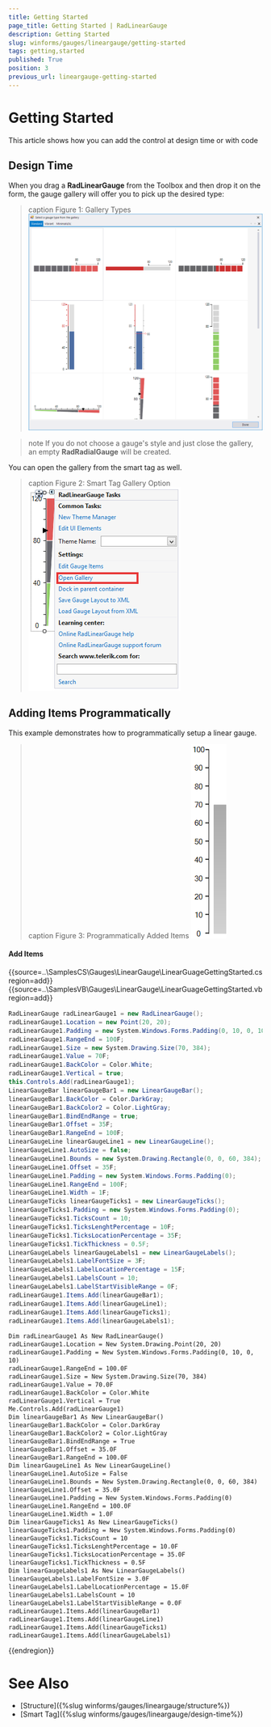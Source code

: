 ```yaml
---
title: Getting Started
page_title: Getting Started | RadLinearGauge
description: Getting Started
slug: winforms/gauges/lineargauge/getting-started
tags: getting,started
published: True
position: 3
previous_url: lineargauge-getting-started
---
```


# Getting Started

This article shows how you can add the control at design time or with code

## Design Time

When you drag a __RadLinearGauge__ from the Toolbox and then drop it on the form, the gauge gallery will offer you to pick up the desired type:

>caption Figure 1: Gallery Types
![lineargauge-getting-started 001](images/lineargauge-getting-started001.png)

>note If you do not choose a gauge's style and just close the gallery, an empty __RadRadialGauge__ will be created.
>

You can open the gallery from the smart tag as well.
       
>caption Figure 2: Smart Tag Gallery Option 
![lineargauge-getting-started 002](images/lineargauge-getting-started002.png)

## Adding Items Programmatically

This example demonstrates how to programmatically setup a linear gauge.

>caption Figure 3: Programmatically Added Items
![lineargauge-getting-started 003](images/lineargauge-getting-started003.png)

#### Add Items

{{source=..\SamplesCS\Gauges\LinearGauge\LinearGuageGettingStarted.cs region=add}} 
{{source=..\SamplesVB\Gauges\LinearGauge\LinearGuageGettingStarted.vb region=add}} 

````C#
RadLinearGauge radLinearGauge1 = new RadLinearGauge();
radLinearGauge1.Location = new Point(20, 20);
radLinearGauge1.Padding = new System.Windows.Forms.Padding(0, 10, 0, 10);
radLinearGauge1.RangeEnd = 100F;
radLinearGauge1.Size = new System.Drawing.Size(70, 384);
radLinearGauge1.Value = 70F;
radLinearGauge1.BackColor = Color.White;
radLinearGauge1.Vertical = true;
this.Controls.Add(radLinearGauge1);
LinearGaugeBar linearGaugeBar1 = new LinearGaugeBar();
linearGaugeBar1.BackColor = Color.DarkGray;
linearGaugeBar1.BackColor2 = Color.LightGray;
linearGaugeBar1.BindEndRange = true;
linearGaugeBar1.Offset = 35F;
linearGaugeBar1.RangeEnd = 100F;
LinearGaugeLine linearGaugeLine1 = new LinearGaugeLine();
linearGaugeLine1.AutoSize = false;
linearGaugeLine1.Bounds = new System.Drawing.Rectangle(0, 0, 60, 384);
linearGaugeLine1.Offset = 35F;
linearGaugeLine1.Padding = new System.Windows.Forms.Padding(0);
linearGaugeLine1.RangeEnd = 100F;
linearGaugeLine1.Width = 1F;
LinearGaugeTicks linearGaugeTicks1 = new LinearGaugeTicks();
linearGaugeTicks1.Padding = new System.Windows.Forms.Padding(0);
linearGaugeTicks1.TicksCount = 10;
linearGaugeTicks1.TicksLenghtPercentage = 10F;
linearGaugeTicks1.TicksLocationPercentage = 35F;
linearGaugeTicks1.TickThickness = 0.5F;
LinearGaugeLabels linearGaugeLabels1 = new LinearGaugeLabels();
linearGaugeLabels1.LabelFontSize = 3F;
linearGaugeLabels1.LabelLocationPercentage = 15F;
linearGaugeLabels1.LabelsCount = 10;
linearGaugeLabels1.LabelStartVisibleRange = 0F;
radLinearGauge1.Items.Add(linearGaugeBar1);
radLinearGauge1.Items.Add(linearGaugeLine1);
radLinearGauge1.Items.Add(linearGaugeTicks1);
radLinearGauge1.Items.Add(linearGaugeLabels1);

````
````VB.NET
Dim radLinearGauge1 As New RadLinearGauge()
radLinearGauge1.Location = New System.Drawing.Point(20, 20)
radLinearGauge1.Padding = New System.Windows.Forms.Padding(0, 10, 0, 10)
radLinearGauge1.RangeEnd = 100.0F
radLinearGauge1.Size = New System.Drawing.Size(70, 384)
radLinearGauge1.Value = 70.0F
radLinearGauge1.BackColor = Color.White
radLinearGauge1.Vertical = True
Me.Controls.Add(radLinearGauge1)
Dim linearGaugeBar1 As New LinearGaugeBar()
linearGaugeBar1.BackColor = Color.DarkGray
linearGaugeBar1.BackColor2 = Color.LightGray
linearGaugeBar1.BindEndRange = True
linearGaugeBar1.Offset = 35.0F
linearGaugeBar1.RangeEnd = 100.0F
Dim linearGaugeLine1 As New LinearGaugeLine()
linearGaugeLine1.AutoSize = False
linearGaugeLine1.Bounds = New System.Drawing.Rectangle(0, 0, 60, 384)
linearGaugeLine1.Offset = 35.0F
linearGaugeLine1.Padding = New System.Windows.Forms.Padding(0)
linearGaugeLine1.RangeEnd = 100.0F
linearGaugeLine1.Width = 1.0F
Dim linearGaugeTicks1 As New LinearGaugeTicks()
linearGaugeTicks1.Padding = New System.Windows.Forms.Padding(0)
linearGaugeTicks1.TicksCount = 10
linearGaugeTicks1.TicksLenghtPercentage = 10.0F
linearGaugeTicks1.TicksLocationPercentage = 35.0F
linearGaugeTicks1.TickThickness = 0.5F
Dim linearGaugeLabels1 As New LinearGaugeLabels()
linearGaugeLabels1.LabelFontSize = 3.0F
linearGaugeLabels1.LabelLocationPercentage = 15.0F
linearGaugeLabels1.LabelsCount = 10
linearGaugeLabels1.LabelStartVisibleRange = 0.0F
radLinearGauge1.Items.Add(linearGaugeBar1)
radLinearGauge1.Items.Add(linearGaugeLine1)
radLinearGauge1.Items.Add(linearGaugeTicks1)
radLinearGauge1.Items.Add(linearGaugeLabels1)

````

{{endregion}} 

# See Also

* [Structure]({%slug winforms/gauges/lineargauge/structure%})
* [Smart Tag]({%slug winforms/gauges/lineargauge/design-time%})

